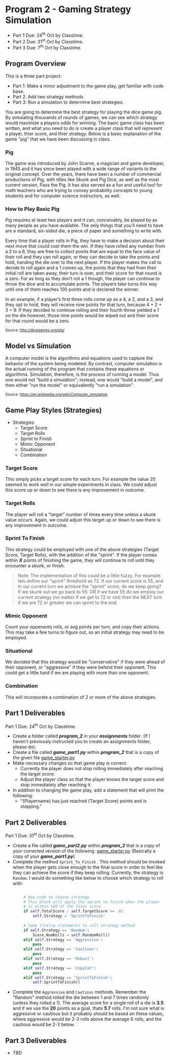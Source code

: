 


# Program 2 - Gaming Strategy Simulation
- Part 1 Due: 24<sup>th</sup> Oct by Classtime.
- Part 2 Due: 31<sup>st</sup> Oct by Classtime.
- Part 3 Due: 7<sup>th</sup> Oct by Classtime.

## Program Overview

This is a three part project:

- Part 1: Make a minor adjustment to the game play, get familiar with code base.
- Part 2: Add two strategy methods
- Part 3: Run a simulation to determine best strategies.

You are going to determine the best strategy for playing the dice game pig. By simulating thousands of rounds of games, we can see which strategy would maximize a players odds for winning. The basic game class has been written, and what you need to do is create a player class that will represent a player, thier score, and thier strategy. Below is a basic explanation of the game "pig" that we have been discussing in class.


### Pig

The game was introduced by John Scarne, a magician and game developer, in 1945 and it has since been played with a wide range of variants to the original concept. Over the years, there have been a number of commercial productions of Pig, with titles like Skunk and Pig Dice, as well as the most current version, Pass the Pig. It has also served as a fun and useful tool for math teachers who are trying to convey probability concepts to young students and for computer science instructors, as well.

### How to Play Basic Pig

Pig requires at least two players and it can, conceivably, be played by as many people as you have available. The only things that you’ll need to have are a standard, six-sided die, a piece of paper and something to write with.

Every time that a player rolls in Pig, they have to make a decision about their next move that could cost them the win. If they have rolled any number from a 2 to a 6, they are free to collect points that are equal to the face value of their roll and they can roll again, or they can decide to take the points and hold, handing the die over to the next player. If the player makes the call to decide to roll again and a 1 comes up, the points that they had from their initial roll are taken away, their turn is over, and their score for that round is a zero. For as long as they don’t roll a 1 though, the player can continue to throw the dice and to accumulate points. The players take turns this way until one of them reaches 100 points and is declared the winner.

In an example, if a player’s first three rolls come up as a 4, a 2, and a 3, and they opt to hold, they will receive nine points for that turn, because 4 + 2 + 3 = 9. If they decided to continue rolling and their fourth throw yielded a 1 on the die however, those nine points would be wiped out and their score for that round would be a zero.

<sup>Source: http://dicegames.org/pig/</sup>

## Model vs Simulation 

A computer model is the algorithms and equations used to capture the behavior of the system being modeled. By contrast, computer simulation is the actual running of the program that contains these equations or algorithms. Simulation, therefore, is the process of running a model. Thus one would not "build a simulation"; instead, one would "build a model", and then either "run the model" or equivalently "run a simulation".

<sup>Source: https://en.wikipedia.org/wiki/Computer_simulation</sup>

## Game Play Styles (Strategies)

- Strategies
    - Target Score
    - Target Rolls
    - Sprint to Finish
    - Mimic Opponent
    - Situational
    - Combination

### Target Score

This simply picks a target score for each turn. For example the value 20 seemed to work well in our simple experiments in class. We could adjust this score up or down to see there is any improvement in outcome.

### Target Rolls

The player will roll a "target" number of times every time unless a skunk value occurs. Again, we could adjust this target up or down to see there is any improvement in outcome.

### Sprint To Finish

This strategy could be employed with one of the above strategies (Target Score, Target Rolls), with the addition of the "sprint". If the player comes within _**X**_ points of finishing the game, they will continue to roll until they encounter a skunk, or finish. 

> Note: The implementation of this could be a little fuzzy. For example lets define our "sprint" threshold as 72. If our current score is 55, and in our current turn we achieve the "sprint" score, do we keep going? If we skunk out we go back to 55. OR if we have 55 do we employ our current strategy (no matter if we get to 72 or not) then the NEXT turn if we are 72 or greater we can sprint to the end. 

### Mimic Opponent

Count your oppenents rolls, or avg points per turn, and copy their actions. This may take a few turns to figure out, so an initial strategy may need to be employed. 

### Situational

We decided that this strategy would be "conservative" if they were ahead of their opponent, or "aggressive" if they were behind their opponent. This could get a little hard if we are playing with more than one opponent. 

### Combination

This will incorporate a combination of 2 or more of the above strategies.

## Part 1 Deliverables
Part 1 Due: 24<sup>th</sup> Oct by Classtime.
- Create a folder called _**program\_2**_ in your **_assignments_** folder. (If I haven't previously instructed you to create an assignments folder, please do).
- Create a file called _**game\_part1.py**_ within _**program\_2**_ that is a copy of the given file [game_starter.py](./game_starter.py)
- Make necessary changes so that game play is correct:
    - Currently the player does not stop rolling immediately after reaching the target score.
    - Adjust the player class so that the player knows the target score and stop immediately after reaching it.
- In addition to changing the game play, add a statement that will print the following:
    - "{Playername} has just reached {Target Score} points and is stopping."

## Part 2 Deliverables
Part 1 Due: 31<sup>st</sup> Oct by Classtime.
- Create a file called _**game\_part2.py**_ within _**program\_2**_ that is a copy of your corrected version of the following: [game_starter.py](./game_starter.py) (Basically a copy of your _**game\_part1.py**_)
- Complete the method `Sprint_To_Finish` . This method should be invoked when the player gets close enough to the final score in order to feel like they can achieve the  score if they keep rolling. Currently, the strategy is `Random`. I would do something like below to choose which strategy to roll with:

```python

        # New code to choose strategy 
        # This block will apply the sprint to finish when the player
        # is within %80 of the final score.
        if self.TotalScore / self.TargetScore >= .8:
            self.Strategy = 'SprintToFinish'
            
        # Same if/else statements to call strategy method
        if self.Strategy == 'Random':
            Score,NumRolls = self.RandomRoll()
        elif self.Strategy == 'Aggressive':
            pass
        elif self.Strategy == 'Cautious':
            pass
        elif self.Strategy == 'Robust':
            pass
        elif self.Strategy == 'CopyCat':
            pass
        elif self.Strategy == 'SprintToFinish':
            self.SprintToFinish()
```

- Complete the `Aggressive` and `Cautious` methods. Remember the "Random" method rolled the die between 1 and 7 times randomly (unless they rolled a 1).  The average score for a single roll of a die is **3.5** and if we use the **20** points as a goal, thats **5.7** rolls. I'm not sure what is aggressive or cautious but it probably should be based on these values, where aggressive would be 2-3 rolls above the average 6 rolls, and the cautious would be 2-3 below.  

## Part 3 Deliverables

- TBD


 
